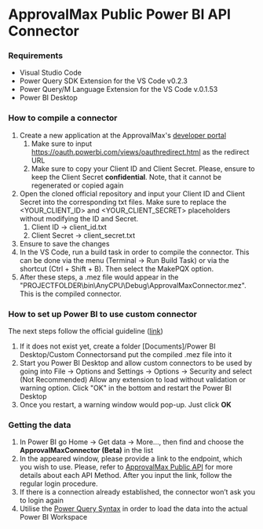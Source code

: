 # ApprovalMax Public Power BI API Connector

### Requirements
* Visual Studio Code
* Power Query SDK Extension for the VS Code v0.2.3
* Power Query/M Language Extension for the VS Code v.0.1.53
* Power BI Desktop

### How to compile a connector
1. Create a new application at the ApprovalMax's [developer portal](https://developer.approvalmax.com/)
   1. Make sure to input https://oauth.powerbi.com/views/oauthredirect.html as the redirect URL
   2. Make sure to copy your Client ID and Client Secret. Please, ensure to keep the Client Secret **confidential**. Note, that it cannot be regenerated or copied again
2. Open the cloned official repository and input your Client ID and Client Secret into the corresponding txt files. Make sure to replace the <YOUR_CLIENT_ID> and <YOUR_CLIENT_SECRET> placeholders without modifying the ID and Secret.
   1. Client ID -> client_id.txt 
   2. Client Secret -> client_secret.txt
3. Ensure to save the changes
4. In the VS Code, run a build task in order to compile the connector. This can be done via the menu (Terminal -> Run Build Task) or via the shortcut (Ctrl + Shift + B). Then select the MakePQX option.
5. After these steps, a .mez file would appear in the "PROJECTFOLDER\bin\AnyCPU\Debug\ApprovalMaxConnector.mez". This is the compiled connector.

### How to set up Power BI to use custom connector
The next steps follow the official guideline ([link](https://learn.microsoft.com/en-us/power-bi/connect-data/desktop-connector-extensibility))
1. If it does not exist yet, create a folder [Documents]/Power BI Desktop/Custom Connectorsand put the compiled .mez file into it
2. Start you Power BI Desktop and allow custom connectors to be used by going into File -> Options and Settings -> Options -> Security and select (Not Recommended) Allow any extension to load without validation or warning option. Click "OK" in the bottom and restart the Power BI Desktop 
3. Once you restart, a warning window would pop-up. Just click **OK**

### Getting the data
1. In Power BI go Home -> Get data -> More..., then find and choose the **ApprovalMaxConnector (Beta)** in the list
2. In the appeared window, please provide a link to the endpoint, which you wish to use. Please, refer to [ApprovalMax Public API](https://public-api.approvalmax.com/swagger/index.html) for more details about each API Method. After you input the link, follow the regular login procedure.
3. If there is a connection already established, the connector won’t ask you to login again
4. Utilise the [Power Query Syntax](https://learn.microsoft.com/en-us/powerquery-m/) in order to load the data into the actual Power BI Workspace